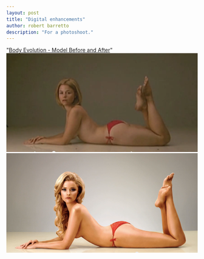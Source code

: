 ```yaml
---
layout: post
title: "Digital enhancements"
author: robert barretto
description: "For a photoshoot."
---
```

"[Body Evolution - Model Before and After](http://www.youtube.com/watch?v=17j5QzF3kqE&)"
![Before](/img/posts/2013-11-19-before.png)
![After](/img/posts/2013-11-19-after.png)